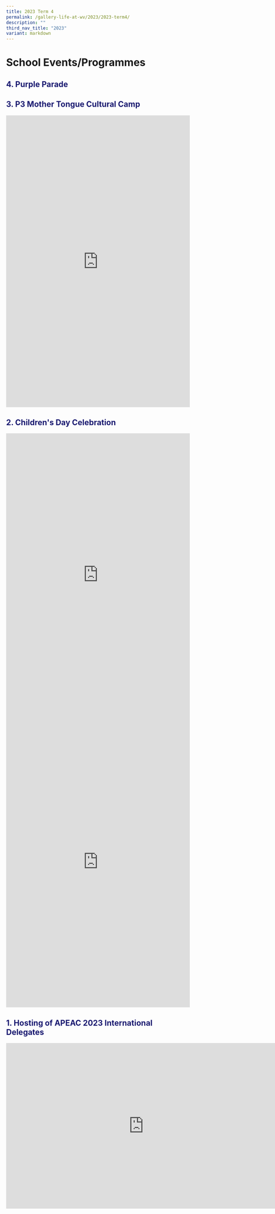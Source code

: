 ```yaml
---
title: 2023 Term 4
permalink: /gallery-life-at-wv/2023/2023-term4/
description: ""
third_nav_title: "2023"
variant: markdown
---
```

# School Events/Programmes

<h2 style="color:midnightblue;">4. Purple Parade</h2>


<h2 style="color:midnightblue;">3. P3 Mother Tongue Cultural Camp</h2>
<iframe allow="autoplay; clipboard-write; encrypted-media; picture-in-picture; web-share" allowfullscreen="true" frameborder="0" scrolling="no" style="border:none;overflow:hidden" height="793" width="500" src="https://www.facebook.com/plugins/post.php?href=https%3A%2F%2Fwww.facebook.com%2Fphoto.php%3Ffbid%3D843148871149584%26set%3Da.241877824610028%26type%3D3&amp;show_text=true&amp;width=500"></iframe>

<h2 style="color:midnightblue;">2. Children's Day Celebration</h2>
<iframe allow="autoplay; clipboard-write; encrypted-media; picture-in-picture; web-share" allowfullscreen="true" frameborder="0" scrolling="no" style="border:none;overflow:hidden" height="767" width="500" src="https://www.facebook.com/plugins/post.php?href=https%3A%2F%2Fwww.facebook.com%2Fphoto.php%3Ffbid%3D829063232558148%26set%3Da.241877817943362%26type%3D3&amp;show_text=true&amp;width=500"></iframe>
<iframe allow="autoplay; clipboard-write; encrypted-media; picture-in-picture; web-share" allowfullscreen="true" frameborder="0" scrolling="no" style="border:none;overflow:hidden" height="793" width="500" src="https://www.facebook.com/plugins/post.php?href=https%3A%2F%2Fwww.facebook.com%2Fphoto.php%3Ffbid%3D825620146235790%26set%3Da.241877817943362%26type%3D3&amp;show_text=true&amp;width=500"></iframe>



<h2 style="color:midnightblue;">1. Hosting of APEAC 2023 International Delegates</h2>
<iframe src="https://docs.google.com/presentation/d/e/2PACX-1vQXeYJtRMn_HsXO4r4VjeIn9N-oiespL4o9dzV1LqQos-AZfwxziybrMMhRvLqQW4yO_cFdSf3aAcx5/embed?start=false&amp;loop=false&amp;delayms=3000" frameborder="0" width="748" height="450" allowfullscreen="true"></iframe>